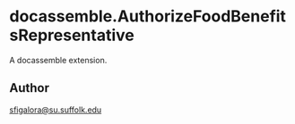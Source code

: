 # docassemble.AuthorizeFoodBenefitsRepresentative

A docassemble extension.

## Author

sfigalora@su.suffolk.edu

